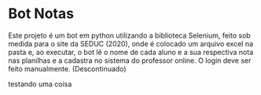 # Bot Notas

Este projeto é um bot em python utilizando a biblioteca Selenium, feito sob medida para o
site da SEDUC (2020), onde é colocado um arquivo excel na pasta e, ao executar, o bot lê o
nome de cada aluno e a sua respectiva nota nas planilhas e a cadastra no sistema do
professor online. O login deve ser feito manualmente. (Descontinuado)

testando uma coisa
